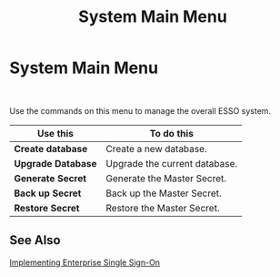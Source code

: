 ﻿---
title: System Main Menu
TOCTitle: System Main Menu
ms:assetid: 0297faca-c268-4ae7-a9e4-aabcd5a6b390
ms:mtpsurl: https://msdn.microsoft.com/en-us/library/Aa546767(v=BTS.80)
ms:contentKeyID: 51525886
ms.date: 08/30/2017
mtps_version: v=BTS.80
f1_keywords:
- bts10.esso.system.main.menu
---

# System Main Menu

 

Use the commands on this menu to manage the overall ESSO system.

<table>
<thead>
<tr class="header">
<th><strong>Use this</strong></th>
<th><strong>To do this</strong></th>
</tr>
</thead>
<tbody>
<tr class="odd">
<td><strong>Create database</strong></td>
<td>Create a new database.</td>
</tr>
<tr class="even">
<td><strong>Upgrade Database</strong></td>
<td>Upgrade the current database.</td>
</tr>
<tr class="odd">
<td><strong>Generate Secret</strong></td>
<td>Generate the Master Secret.</td>
</tr>
<tr class="even">
<td><strong>Back up Secret</strong></td>
<td>Back up the Master Secret.</td>
</tr>
<tr class="odd">
<td><strong>Restore Secret</strong></td>
<td>Restore the Master Secret.</td>
</tr>
</tbody>
</table>


## See Also

[Implementing Enterprise Single Sign-On](https://msdn.microsoft.com/library/aa558712\(v=bts.80\))

